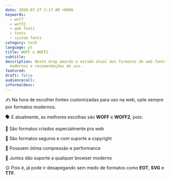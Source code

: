 ```yaml
---
date: 2020-07-27 2:17 AM +0000
keywords:
  - woff
  - woff2
  - web fonts
  - fonts
  - custom fonts
category: tech
language: pt
title: WOFF e WOFF2
subtitle:
description: Neste drop abordo o estado atual dos formatos de web fontes
  modernos e recomendações de uso.
featured:
draft: false
audiencecall:
informaldesc:
---
```


✍️ Na hora de escolher fontes customizadas para uso na web, opte sempre por formatos modernos.

🗣 E atualmente, as melhores escolhas são **WOFF** e **WOFF2**, pois:

🎨 São formatos criados especialmente pra web

🎨 São formatos seguros e com suporte a copyright

🎨 Possuem ótima compressão e performance

🎨 Juntos dão suporte a qualquer browser moderno

😉 Pois é, já pode ir desapegando sem medo de formatos como **EOT**, **SVG** e **TTF**.
